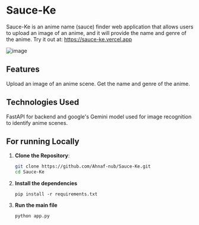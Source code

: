 # Sauce-Ke
Sauce-Ke is an anime name (sauce) finder web application that allows users to upload an image of an anime, and it will provide the name and genre of the anime.
Try it out at: https://sauce-ke.vercel.app

![image](https://github.com/user-attachments/assets/a4a2c016-00a2-44e8-8ad0-90c95225e845)

## Features
Upload an image of an anime scene.
Get the name and genre of the anime.

## Technologies Used
FastAPI for backend and google's Gemini model used for image recognition to identify anime scenes.

## For running Locally

1. **Clone the Repository**:
   ```bash
   git clone https://github.com/Ahnaf-nub/Sauce-Ke.git
   cd Sauce-Ke
2. **Install the dependencies**
   ```
   pip install -r requirements.txt
3. **Run the main file**
   ```
   python app.py
